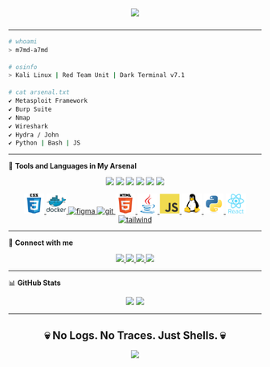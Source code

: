 


<h1 align="center">
  <img src="https://readme-typing-svg.herokuapp.com?font=Fira+Code&duration=3000&pause=1000&color=FF0000&center=true&vCenter=true&multiline=true&width=700&height=100&lines=👾+Welcome+👾;+m7md-a7md+GitHub+Profile;+jr+penetration+testing+🔐+and+frontend+developer+✨..." />
</h1>

---

```bash
# whoami
> m7md-a7md

# osinfo
> Kali Linux | Red Team Unit | Dark Terminal v7.1

# cat arsenal.txt
✔️ Metasploit Framework  
✔️ Burp Suite  
✔️ Nmap   
✔️ Wireshark  
✔️ Hydra / John  
✔️ Python | Bash | JS
```

---

🧰 **Tools and Languages in My Arsenal**

<p align="center">
  <img src="https://img.shields.io/badge/Kali_Linux-black?style=for-the-badge&logo=kali-linux&logoColor=red" />
  <img src="https://img.shields.io/badge/Metasploit-black?style=for-the-badge&logo=metasploit&logoColor=red" />
  <img src="https://img.shields.io/badge/Burp_Suite-black?style=for-the-badge&logo=burpsuite&logoColor=red" />
  <img src="https://img.shields.io/badge/Nmap-black?style=for-the-badge&logo=nmap&logoColor=red" />
  <img src="https://img.shields.io/badge/Wireshark-black?style=for-the-badge&logo=wireshark&logoColor=red" />
  <img src="https://img.shields.io/badge/Linux-black?style=for-the-badge&logo=linux&logoColor=red" />
</p>
<p align="center">
<a href="https://www.w3schools.com/css/" target="_blank" rel="noreferrer"> <img src="https://raw.githubusercontent.com/devicons/devicon/master/icons/css3/css3-original-wordmark.svg" alt="css3" width="40" height="40"/> </a>
<a href="https://www.docker.com/" target="_blank" rel="noreferrer"> <img src="https://raw.githubusercontent.com/devicons/devicon/master/icons/docker/docker-original-wordmark.svg" alt="docker" width="40" height="40"/> </a>
<a href="https://www.figma.com/" target="_blank" rel="noreferrer"> <img src="https://www.vectorlogo.zone/logos/figma/figma-icon.svg" alt="figma" width="40" height="40"/> </a>
<a href="https://git-scm.com/" target="_blank" rel="noreferrer"> <img src="https://www.vectorlogo.zone/logos/git-scm/git-scm-icon.svg" alt="git" width="40" height="40"/> </a> 
<a href="https://www.w3.org/html/" target="_blank" rel="noreferrer"> <img src="https://raw.githubusercontent.com/devicons/devicon/master/icons/html5/html5-original-wordmark.svg" alt="html5" width="40" height="40"/> </a>
<a href="https://www.java.com" target="_blank" rel="noreferrer"> <img src="https://raw.githubusercontent.com/devicons/devicon/master/icons/java/java-original.svg" alt="java" width="40" height="40"/> </a> 
<a href="https://developer.mozilla.org/en-US/docs/Web/JavaScript" target="_blank" rel="noreferrer"> <img src="https://raw.githubusercontent.com/devicons/devicon/master/icons/javascript/javascript-original.svg" alt="javascript" width="40" height="40"/> </a> 
<a href="https://www.linux.org/" target="_blank" rel="noreferrer"> <img src="https://raw.githubusercontent.com/devicons/devicon/master/icons/linux/linux-original.svg" alt="linux" width="40" height="40"/> </a> <a href="https://www.python.org" target="_blank" rel="noreferrer"> <img src="https://raw.githubusercontent.com/devicons/devicon/master/icons/python/python-original.svg" alt="python" width="40" height="40"/> </a> 
<a href="https://reactjs.org/" target="_blank" rel="noreferrer"> <img src="https://raw.githubusercontent.com/devicons/devicon/master/icons/react/react-original-wordmark.svg" alt="react" width="40" height="40"/> </a>
<a href="https://tailwindcss.com/" target="_blank" rel="noreferrer"> <img src="https://www.vectorlogo.zone/logos/tailwindcss/tailwindcss-icon.svg" alt="tailwind" width="40" height="40"/> </a> </p>

---

📡 **Connect with me**

<p align="center">
  <a href="https://tryhackme.com/p/0xBatman" target="_blank">
    <img src="https://img.shields.io/badge/TryHackMe-Red?style=for-the-badge&logo=tryhackme&logoColor=white" />
  </a>
  <a href="https://linkedin.com/in/mo-ahmed4" target="_blank">
    <img src="https://img.shields.io/badge/LinkedIn-black?style=for-the-badge&logo=linkedin&logoColor=red" />
  </a>
  <a href="https://github.com/m7md-a7md" target="_blank">
    <img src="https://img.shields.io/badge/GitHub-black?style=for-the-badge&logo=github&logoColor=red" />
  </a>
  <a href="https://x.com/_am_77r" target="_blank">
    <img src="https://img.shields.io/badge/X-black?style=for-the-badge&logo=twitter&logoColor=red" />
  </a>
</p>

---

📊 **GitHub Stats**

<p align="center">
  <img src="https://github-readme-stats.vercel.app/api?username=m7md-a7md&show_icons=true&theme=dark&icon_color=FF0000&title_color=FF0000&text_color=FF0000&bg_color=000000" width="48%"/>
  <img src="https://github-readme-streak-stats.herokuapp.com/?user=m7md-a7md&theme=dark&ring=FF0000&fire=FF0000&currStreakLabel=FF0000" width="48%"/>
</p>

---

<h2 align="center">💀 No Logs. No Traces. Just Shells. 💀</h2>

<p align="center">
  <img src="https://user-images.githubusercontent.com/74038190/225813708-98b745f2-7d22-48cf-9150-083f1b00d6c9.gif"/>
</p>
